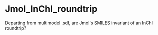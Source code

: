 # Jmol_InChI_roundtrip
Departing from multimodel .sdf, are Jmol's SMILES invariant of an InChI roundtrip?
